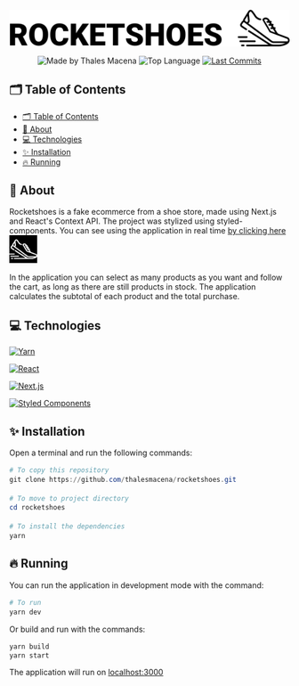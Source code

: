 <div align="center">
  <br />
  <a href="https://rocketshoes-neon.vercel.app/"><img src=".github/banner.svg" width="546" alt="Rocketshoes" /></a>
  <br />
  <p>
    <img src="https://img.shields.io/badge/made%20by-Thales%20Macena-2D325E?labelColor=F0DB4F&style=for-the-badge&logo=visual-studio-code&logoColor=2D325E" alt="Made by Thales Macena">
    <img alt="Top Language" src="https://img.shields.io/github/languages/top/thalesmacena/rocketshoes?color=2D325E&labelColor=F0DB4F&style=for-the-badge&logo=typescript&logoColor=2D325E">
    <a href="https://github.com/thalesmacena/rocketshoes/commits/main">
      <img alt="Last Commits" src="https://img.shields.io/github/last-commit/thalesmacena/rocketshoes?color=2D325E&labelColor=F0DB4F&style=for-the-badge&logo=github&logoColor=2D325E">
    </a>
  </p>
</div>

## 🗂 Table of Contents
- [🗂 Table of Contents](#-table-of-contents)
- [📑 About](#-about)
- [💻 Technologies](#-technologies)
- [✨ Installation](#-installation)
- [🔥 Running](#-running)
  
  
## 📑 About

<p>Rocketshoes is a fake ecommerce from a shoe store, made using Next.js and React's Context API. The project was stylized using styled-components. You can see using the application in real time <a href="https://rocketshoes-neon.vercel.app/">by clicking here <img src=".github/favicon.png" width="50" styles="margin-left: 5px;"/></a>

In the application you can select as many products as you want and follow the cart, as long as there are still products in stock. The application calculates the subtotal of each product and the total purchase.</p>

## 💻 Technologies

<a href="https://yarnpkg.com/"><img src="https://img.shields.io/badge/-Yarn-2D325E?labelColor=F0DB4F&style=for-the-badge&logo=yarn&logoColor=2D325E" alt="Yarn"></a>

<a href="https://reactjs.org/"><img src="https://img.shields.io/badge/-React-2D325E?labelColor=F0DB4F&style=for-the-badge&logo=react&logoColor=2D325E" alt="React"></a>

<a href="https://nextjs.org/"><img src="https://img.shields.io/badge/-Next.js-2D325E?labelColor=F0DB4F&style=for-the-badge&logo=next.js&logoColor=2D325E" alt="Next.js"></a>

<a href="https://styled-components.com/"><img src="https://img.shields.io/badge/-Styled%20Components-2D325E?labelColor=F0DB4F&style=for-the-badge&logo=styled-components&logoColor=2D325E" alt="Styled Components"></a>


## ✨ Installation
Open a terminal and run the following commands:

```PowerShell
# To copy this repository
git clone https://github.com/thalesmacena/rocketshoes.git

# To move to project directory
cd rocketshoes

# To install the dependencies
yarn
```

## 🔥 Running
You can run the application in development mode with the command:
```Powershell
# To run
yarn dev
```

Or build and run with the commands:
```
yarn build
yarn start
```

The application will run on [localhost:3000](http://localhost:3000/)
